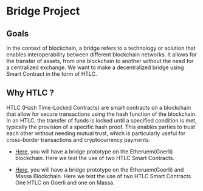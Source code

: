 # Bridge Project


## Goals

In the context of blockchain, a bridge refers to a technology or solution that enables interoperability between different blockchain networks. It allows for the transfer of assets, from one blockchain to another without the need for a centralized exchange. We want to make a decentralized bridge using Smart Contract in the form of HTLC.

## Why HTLC ?

HTLC (Hash Time-Locked Contracts) are smart contracts on a blockchain that allow for secure transactions using the hash function of the blockchain. In an HTLC, the transfer of funds is locked until a specified condition is met, typically the provision of a specific hash proof. This enables parties to trust each other without needing mutual trust, which is particularly useful for cross-border transactions and cryptocurrency payments.


- [Here](https://github.com/massalabs/massa-eth-bridge/tree/main/SCGoerli), you will have a bridge prototype on the Etheruem(Goerli) blockchain. Here we test the use of two HTLC Smart Contracts.

- [Here](https://github.com/massalabs/massa-eth-bridge/tree/main/SCMassa), you will have a bridge prototype on the Etheruem(Goerli) and Massa Blockchain. Here we test the use of two HTLC Smart Contracts. One HTLC on Goerli and one on Massa.
